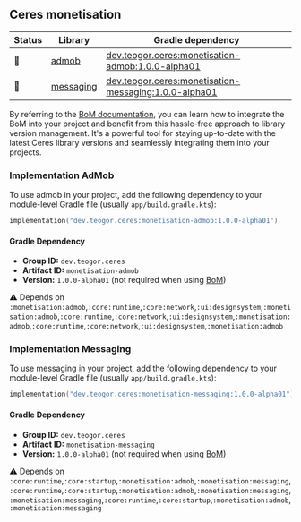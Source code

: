 ## Ceres monetisation

| Status | Library | Gradle dependency |
| ------ | ------- | ----------------- |
| 🧪 | [admob](/monetisation/admob) | [dev.teogor.ceres:monetisation-admob:1.0.0-alpha01](#implementation-admob) |
| 🧪 | [messaging](/monetisation/messaging) | [dev.teogor.ceres:monetisation-messaging:1.0.0-alpha01](#implementation-messaging) |

By referring to the [BoM documentation](/docs/bom/versions.md), you can learn how to integrate the BoM into your project and benefit from this hassle-free approach to library version management. It's a powerful tool for staying up-to-date with the latest Ceres library versions and seamlessly integrating them into your projects.


### Implementation AdMob

To use admob in your project, add the following dependency to your module-level Gradle file (usually `app/build.gradle.kts`):

```kotlin
implementation("dev.teogor.ceres:monetisation-admob:1.0.0-alpha01")
```

#### Gradle Dependency

- **Group ID:** `dev.teogor.ceres`
- **Artifact ID:** `monetisation-admob`
- **Version:** `1.0.0-alpha01` (not required when using [BoM](/docs/bom/versions.md))

⚠️ Depends on `:monetisation:admob`,`:core:runtime`,`:core:network`,`:ui:designsystem`,`:monetisation:admob`,`:core:runtime`,`:core:network`,`:ui:designsystem`,`:monetisation:admob`,`:core:runtime`,`:core:network`,`:ui:designsystem`,`:monetisation:admob`

### Implementation Messaging

To use messaging in your project, add the following dependency to your module-level Gradle file (usually `app/build.gradle.kts`):

```kotlin
implementation("dev.teogor.ceres:monetisation-messaging:1.0.0-alpha01")
```

#### Gradle Dependency

- **Group ID:** `dev.teogor.ceres`
- **Artifact ID:** `monetisation-messaging`
- **Version:** `1.0.0-alpha01` (not required when using [BoM](/docs/bom/versions.md))

⚠️ Depends on `:core:runtime`,`:core:startup`,`:monetisation:admob`,`:monetisation:messaging`,`:core:runtime`,`:core:startup`,`:monetisation:admob`,`:monetisation:messaging`,`:monetisation:messaging`,`:core:runtime`,`:core:startup`,`:monetisation:admob`,`:monetisation:messaging`


